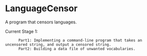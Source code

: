 # LanguageCensor
A program that censors languages.

Current Stage 1:

          Part1: Implementing a command-line program that takes an uncensored string, and output a censored string.
          Part2: Building a data file of unwanted vocabularies. 
